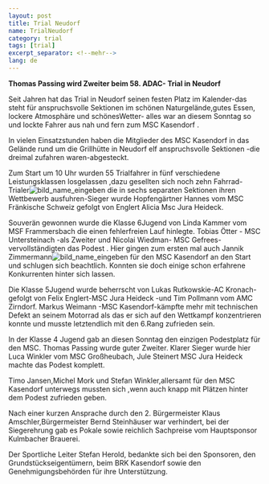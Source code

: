 ```yaml
---
layout: post
title: Trial Neudorf
name: TrialNeudorf
category: trial
tags: [trial]
excerpt_separator: <!--mehr-->
lang: de
---
```


**Thomas Passing wird Zweiter beim 58. ADAC- Trial in Neudorf**

<!--mehr-->

Seit Jahren hat das Trial in Neudorf seinen festen Platz im Kalender-das steht für anspruchsvolle Sektionen im schönen Naturgelände,gutes Essen, lockere Atmosphäre und schönesWetter- alles war an diesem Sonntag so und lockte Fahrer aus nah und fern zum MSC Kasendorf .

In vielen Einsatzstunden haben die Mitglieder des MSC Kasendorf in das Gelände rund um die Grillhütte in Neudorf elf anspruchsvolle Sektionen -die dreimal zufahren waren-abgesteckt.

Zum Start um 10 Uhr wurden 55 Trialfahrer in fünf verschiedene Leistungsklassen losgelassen ,dazu gesellten sich noch zehn Fahrrad-Trialer![bild_name_eingeben](https://lh3.googleusercontent.com/-vnStvvcoLk4/UGCbzfg1CAI/AAAAAAAADCk/0l1pgO66O8k/s800/CIMG3441.JPG) die in sechs separaten Sektionen ihren Wettbewerb ausfuhren-Sieger wurde Hopfengärtner Hannes vom MSC Fränkische Schweiz gefolgt von Englert Alicia Msc Jura Heideck.

Souverän gewonnen wurde die Klasse 6Jugend von Linda Kammer vom MSF Frammersbach die einen fehlerfreien Lauf hinlegte. Tobias Ötter - MSC Untersteinach -als Zweiter und Nicolai Wiedman- MSC Gefrees-vervollständigten das Podest . Hier gingen zum ersten mal auch Jannik Zimmermann![bild_name_eingeben](https://lh3.googleusercontent.com/--6UPpF0XHEc/UGCbRIGGMeI/AAAAAAAADB0/hnpE2nWG14Q/s800/CIMG3433.JPG) für den MSC Kasendorf an den Start und schlugen sich beachtlich. Konnten sie doch einige schon erfahrene Konkurrenten hinter sich lassen.

Die Klasse 5Jugend wurde beherrscht von Lukas Rutkowskie-AC Kronach-gefolgt von Felix Englert-MSC Jura Heideck -und Tim Pollmann vom AMC Zirndorf. Markus Weimann -MSC Kasendorf-kämpfte mehr mit technischen Defekt an seinem Motorrad als das er sich auf den Wettkampf  konzentrieren konnte und musste letztendlich mit den 6.Rang  zufrieden sein.

In der Klasse 4 Jugend gab an diesen Sonntag den einzigen Podestplatz für den MSC. Thomas Passing wurde guter Zweiter. Klarer Sieger wurde hier Luca Winkler vom MSC Großheubach, Jule Steinert MSC Jura Heideck machte das Podest komplett.

Timo Jansen,Michel Mork und Stefan Winkler,allersamt für den MSC Kasendorf  unterwegs mussten sich ,wenn auch knapp mit Plätzen hinter dem Podest zufrieden geben.

Nach einer kurzen Ansprache durch den 2. Bürgermeister Klaus Amschler,Bürgermeister Bernd Steinhäuser war verhindert, bei der Siegerehrung gab es Pokale sowie reichlich Sachpreise vom Hauptsponsor Kulmbacher Brauerei.

Der Sportliche Leiter Stefan Herold, bedankte sich bei den Sponsoren, den Grundstückseigentümern, beim BRK Kasendorf sowie den Genehmigungsbehörden für ihre Unterstützung.
